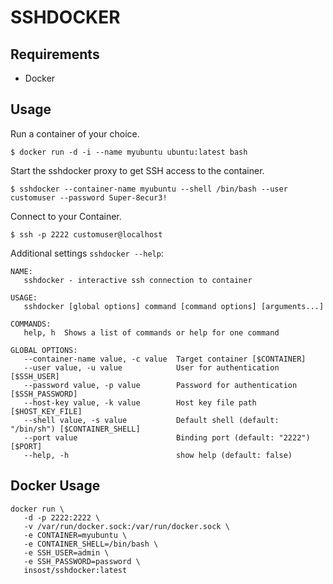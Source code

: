 # SSHDOCKER

## Requirements
- Docker

## Usage

Run a container of your choice.
```
$ docker run -d -i --name myubuntu ubuntu:latest bash
```

Start the sshdocker proxy to get SSH access to the container.
```
$ sshdocker --container-name myubuntu --shell /bin/bash --user customuser --password Super-8ecur3!
```

Connect to your Container.
```
$ ssh -p 2222 customuser@localhost
```

Additional settings `sshdocker --help`:
```
NAME:
   sshdocker - interactive ssh connection to container

USAGE:
   sshdocker [global options] command [command options] [arguments...]

COMMANDS:
   help, h  Shows a list of commands or help for one command

GLOBAL OPTIONS:
   --container-name value, -c value  Target container [$CONTAINER]
   --user value, -u value            User for authentication [$SSH_USER]
   --password value, -p value        Password for authentication [$SSH_PASSWORD]
   --host-key value, -k value        Host key file path [$HOST_KEY_FILE]
   --shell value, -s value           Default shell (default: "/bin/sh") [$CONTAINER_SHELL]
   --port value                      Binding port (default: "2222") [$PORT]
   --help, -h                        show help (default: false)
```

## Docker Usage

```
docker run \
   -d -p 2222:2222 \
   -v /var/run/docker.sock:/var/run/docker.sock \
   -e CONTAINER=myubuntu \
   -e CONTAINER_SHELL=/bin/bash \
   -e SSH_USER=admin \
   -e SSH_PASSWORD=password \
   insost/sshdocker:latest
```
